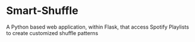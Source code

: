 # Smart-Shuffle
A Python based web application, within Flask, that access Spotify Playlists to create customized shuffle patterns
